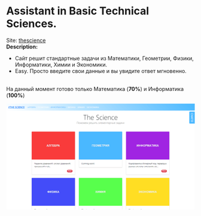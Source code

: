 Assistant in Basic Technical Sciences.
======================================

Site: <a href="https://thesci.000webhostapp.com" target="_blank">thescience</a>
<br>
<b>Description:</b>
- Сайт решит стандартные задачи из Математики, Геометрии, Физики, Информатики, Химии и Экономики.
- Easy. Просто введите свои данные и вы увидите ответ мгновенно.
<br>
На данный момент готово только Математика (<b>70%</b>) и Информатика (<b>100%</b>)

![Alt text](img/screen.png?raw=true "Screen")
